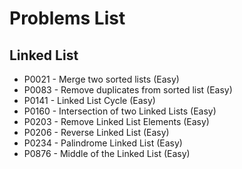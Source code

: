 # Problems List

## Linked List
* P0021 - Merge two sorted lists (Easy)  
* P0083 - Remove duplicates from sorted list (Easy)
* P0141 - Linked List Cycle (Easy)
* P0160 - Intersection of two Linked Lists (Easy)
* P0203 - Remove Linked List Elements (Easy)
* P0206 - Reverse Linked List (Easy)  
* P0234 - Palindrome Linked List (Easy)
* P0876 - Middle of the Linked List (Easy)  